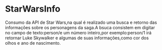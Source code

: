 # StarWarsInfo
Consumo da API de Star Wars,na qual é realizado uma busca e retorno das informações sobre os personagens da saga.A bsuca consistem em digitar no campo de texto:person/e um número inteiro,por exemplo:person/1 irá retornar Luke Skywalker e algumas de suas informações,como cor dos olhos e ano de nascimento.
